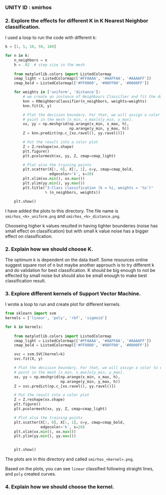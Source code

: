 ### UNITY ID : smirhos

### 2. Explore the effects for different K in K Nearest Neighbor classification.  
I used a loop to run the code with different k:

``` python
k = [1, 5, 10, 50, 100]

for n in k:
    n_neighbors = n
    h = .02  # step size in the mesh
    
    from matplotlib.colors import ListedColormap
    cmap_light = ListedColormap(['#FFAAAA', '#AAFFAA', '#AAAAFF'])
    cmap_bold = ListedColormap(['#FF0000', '#00FF00', '#0000FF'])

    for weights in ['uniform', 'distance']:
        # we create an instance of Neighbours Classifier and fit the data.
        knn = KNeighborsClassifier(n_neighbors, weights=weights)
        knn.fit(X, y)

        # Plot the decision boundary. For that, we will assign a color to each
        # point in the mesh [x_min, x_max]x[y_min, y_max].
        xx, yy = np.meshgrid(np.arange(x_min, x_max, h),
                             np.arange(y_min, y_max, h))
        Z = knn.predict(np.c_[xx.ravel(), yy.ravel()])

        # Put the result into a color plot
        Z = Z.reshape(xx.shape)
        plt.figure()
        plt.pcolormesh(xx, yy, Z, cmap=cmap_light)

        # Plot also the training points
        plt.scatter(X[:, 0], X[:, 1], c=y, cmap=cmap_bold,
                    edgecolor='k', s=20)
        plt.xlim(xx.min(), xx.max())
        plt.ylim(yy.min(), yy.max())
        plt.title("3-Class classification (k = %i, weights = '%s')"
                  % (n_neighbors, weights))

    plt.show()
```
I have added the plots to this directory. The file name is `smirhos_<k>_uniform.png` and `smirhos_<k>_distance.png`.

Chooseing higher k values resulted in having tighter bounderies (noise has small effect on classification) but with small k value noise has a bigger effect on classification.

### 2. Explain how we should choose K. 
The optimum k is dependent on the data itself. Some resources online suggest square root of n but maybe another approuch is to try different k and do validation for best classification. K should be big enough to not be effected by small noise but should also be small enough to make best classification result.


### 3. Explore different kernels of Support Vector Machine.
I wrote a loop to run and create plot for different kernels. 
``` python
from sklearn import svm
kernels = ['linear', 'poly', 'rbf', 'sigmoid']

for k in kernels:
    
    from matplotlib.colors import ListedColormap
    cmap_light = ListedColormap(['#FFAAAA', '#AAFFAA', '#AAAAFF'])
    cmap_bold = ListedColormap(['#FF0000', '#00FF00', '#0000FF'])

    svc = svm.SVC(kernel=k)
    svc.fit(X, y)

    # Plot the decision boundary. For that, we will assign a color to each
    # point in the mesh [x_min, x_max]x[y_min, y_max].
    xx, yy = np.meshgrid(np.arange(x_min, x_max, h),
                         np.arange(y_min, y_max, h))
    Z = svc.predict(np.c_[xx.ravel(), yy.ravel()])

    # Put the result into a color plot
    Z = Z.reshape(xx.shape)
    plt.figure()
    plt.pcolormesh(xx, yy, Z, cmap=cmap_light)

    # Plot also the training points
    plt.scatter(X[:, 0], X[:, 1], c=y, cmap=cmap_bold,
                edgecolor='k', s=20)
    plt.xlim(xx.min(), xx.max())
    plt.ylim(yy.min(), yy.max())
    

    plt.show()
```
The plots are in this directory and called `smirhos_<kernel>.png`.

Based on the plots, you can see `linear` classified following straight lines, and `poly` created curves.

### 4. Explain how we should choose the kernel.  
